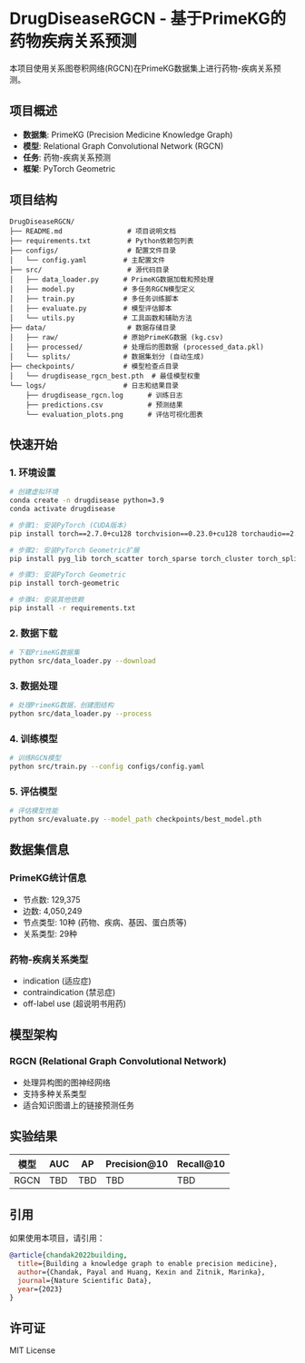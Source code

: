 # DrugDiseaseRGCN - 基于PrimeKG的药物疾病关系预测

本项目使用关系图卷积网络(RGCN)在PrimeKG数据集上进行药物-疾病关系预测。

## 项目概述

- **数据集**: PrimeKG (Precision Medicine Knowledge Graph)
- **模型**: Relational Graph Convolutional Network (RGCN)
- **任务**: 药物-疾病关系预测
- **框架**: PyTorch Geometric

## 项目结构

```
DrugDiseaseRGCN/
├── README.md                # 项目说明文档
├── requirements.txt         # Python依赖包列表
├── configs/                 # 配置文件目录
│   └── config.yaml         # 主配置文件
├── src/                     # 源代码目录
│   ├── data_loader.py      # PrimeKG数据加载和预处理
│   ├── model.py            # 多任务RGCN模型定义
│   ├── train.py            # 多任务训练脚本
│   ├── evaluate.py         # 模型评估脚本
│   └── utils.py            # 工具函数和辅助方法
├── data/                    # 数据存储目录
│   ├── raw/                # 原始PrimeKG数据 (kg.csv)
│   ├── processed/          # 处理后的图数据 (processed_data.pkl)
│   └── splits/             # 数据集划分 (自动生成)
├── checkpoints/            # 模型检查点目录
│   └── drugdisease_rgcn_best.pth  # 最佳模型权重
└── logs/                   # 日志和结果目录
    ├── drugdisease_rgcn.log      # 训练日志
    ├── predictions.csv           # 预测结果
    └── evaluation_plots.png      # 评估可视化图表
```

## 快速开始

### 1. 环境设置

```bash
# 创建虚拟环境
conda create -n drugdisease python=3.9
conda activate drugdisease

# 步骤1: 安装PyTorch (CUDA版本)
pip install torch==2.7.0+cu128 torchvision==0.23.0+cu128 torchaudio==2.2.0 --index-url https://download.pytorch.org/whl/cu128

# 步骤2: 安装PyTorch Geometric扩展
pip install pyg_lib torch_scatter torch_sparse torch_cluster torch_spline_conv -f https://data.pyg.org/whl/torch-2.7.0+cu128.html

# 步骤3: 安装PyTorch Geometric
pip install torch-geometric

# 步骤4: 安装其他依赖
pip install -r requirements.txt
```

### 2. 数据下载

```bash
# 下载PrimeKG数据集
python src/data_loader.py --download
```

### 3. 数据处理

```bash
# 处理PrimeKG数据，创建图结构
python src/data_loader.py --process
```

### 4. 训练模型

```bash
# 训练RGCN模型
python src/train.py --config configs/config.yaml
```

### 5. 评估模型

```bash
# 评估模型性能
python src/evaluate.py --model_path checkpoints/best_model.pth
```

## 数据集信息

### PrimeKG统计信息
- 节点数: 129,375
- 边数: 4,050,249
- 节点类型: 10种 (药物、疾病、基因、蛋白质等)
- 关系类型: 29种

### 药物-疾病关系类型
- indication (适应症)
- contraindication (禁忌症)
- off-label use (超说明书用药)

## 模型架构

### RGCN (Relational Graph Convolutional Network)
- 处理异构图的图神经网络
- 支持多种关系类型
- 适合知识图谱上的链接预测任务

## 实验结果

| 模型 | AUC | AP | Precision@10 | Recall@10 |
|------|-----|----|--------------|-----------|
| RGCN | TBD | TBD | TBD | TBD |

## 引用

如果使用本项目，请引用：

```bibtex
@article{chandak2022building,
  title={Building a knowledge graph to enable precision medicine},
  author={Chandak, Payal and Huang, Kexin and Zitnik, Marinka},
  journal={Nature Scientific Data},
  year={2023}
}
```

## 许可证

MIT License